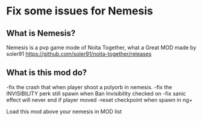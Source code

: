 # Fix some issues for Nemesis

## What is Nemesis?

Nemesis is a pvp game mode of Noita Together, what a Great MOD made by soler91
https://github.com/soler91/noita-together/releases

## What is this mod do?
-fix the crash that when player shoot a polyorb in nemesis.
-fix the INVISIBILITY perk still spawn when Ban Invisibility checked on
-fix sanic effect will never end if player moved
-reset checkpoint when spawn in ng+

Load this mod above your nemesis in MOD list
